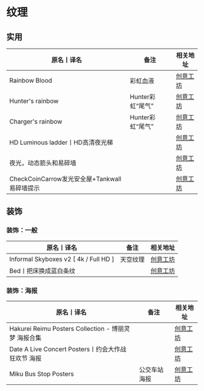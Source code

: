 # 纹理

## 实用

| 原名丨译名                                   | 备注             | 相关地址                                                                      |
| -------------------------------------------- | ---------------- | ----------------------------------------------------------------------------- |
| Rainbow Blood                                | 彩虹血液         | [创意工坊](https://steamcommunity.com/sharedfiles/filedetails/?id=974949258)  |
| Hunter's rainbow                             | Hunter彩虹“尾气” | [创意工坊](https://steamcommunity.com/sharedfiles/filedetails/?id=241406979)  |
| Charger's rainbow                            | Hunter彩虹“尾气” | [创意工坊](https://steamcommunity.com/sharedfiles/filedetails/?id=241090600)  |
| HD Luminous ladder丨HD高清夜光梯             |                  | [创意工坊](https://steamcommunity.com/sharedfiles/filedetails/?id=954000760)  |
| 夜光，动态箭头和易碎墙                       |                  | [创意工坊](https://steamcommunity.com/sharedfiles/filedetails/?id=934602353)  |
| CheckCoinCarrow发光安全屋+Tankwall易碎墙提示 |                  | [创意工坊](https://steamcommunity.com/sharedfiles/filedetails/?id=2636386197) |

## 装饰

### 装饰：一般

| 原名丨译名                            | 备注     | 相关地址                                                                      |
| ------------------------------------- | -------- | ----------------------------------------------------------------------------- |
| Informal Skyboxes v2 [ 4k / Full HD ] | 天空纹理 | [创意工坊](https://steamcommunity.com/sharedfiles/filedetails/?id=1985052342) |
| Bed丨把床换成蓝白条纹                 |          | [创意工坊](https://steamcommunity.com/sharedfiles/filedetails/?id=1300903668) |

### 装饰：海报

| 原名丨译名                                           | 备注         | 相关地址                                                                      |
| ---------------------------------------------------- | ------------ | ----------------------------------------------------------------------------- |
| Hakurei Reimu Posters Collection - 博丽灵梦 海报合集 |              | [创意工坊](https://steamcommunity.com/sharedfiles/filedetails/?id=2185465716) |
| Date A Live Concert Posters丨约会大作战 狂欢节 海报  |              | [创意工坊](https://steamcommunity.com/sharedfiles/filedetails/?id=1260954481) |
| Miku Bus Stop Posters                                | 公交车站海报 | [创意工坊](https://steamcommunity.com/sharedfiles/filedetails/?id=1678692609) |
